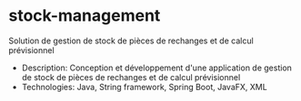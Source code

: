 # stock-management
Solution de gestion de stock de pièces de rechanges et de calcul prévisionnel
* Description: Conception et développement d'une application de gestion de stock de pièces de rechanges et de calcul prévisionnel
* Technologies: Java, String framework, Spring Boot, JavaFX, XML
